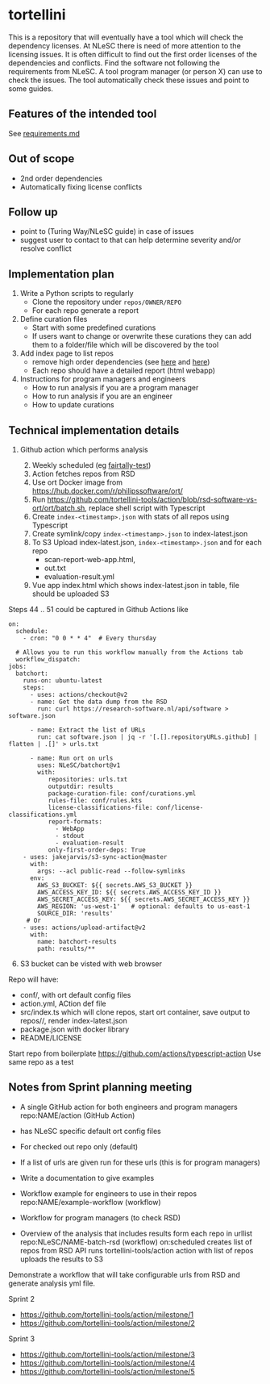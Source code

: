 # tortellini

This is a repository that will eventually have a tool which will check the dependency licenses.
At NLeSC there is need of more attention to the licensing issues. It is often difficult to find out the first order licenses of the dependencies and conflicts.
Find the software not following the requirements from NLeSC.
A tool program manager (or person X) can use to check the issues. The tool automatically check these issues and point to some guides.

## Features of the intended tool

See [requirements.md](requirements.md)

## Out of scope

- 2nd order dependencies
- Automatically fixing license conflicts

## Follow up

- point to (Turing Way/NLeSC guide) in case of issues
- suggest user to contact to that can help determine severity and/or resolve conflict

## Implementation plan

1. Write a Python scripts to regularly
    - Clone the repository under `repos/OWNER/REPO`
    - For each repo generate a report
2. Define curation files
    - Start with some predefined curations
    - If users want to change or overwrite these curations they can add them to a folder/file which will be discovered by the tool
3. Add index page to list repos
    - remove high order dependencies (see [here](https://github.com/tortellini-tools/action/issues/13#issuecomment-834514303) and [here](https://github.com/oss-review-toolkit/ort/blob/e5b135df72f809563296912f99c59149571279a6/docs/config-file-ort-yml.md#excluding-paths))
    - Each repo should have a detailed report (html webapp)
4. Instructions for program managers and engineers
    - How to run analysis if you are a program manager
    - How to run analysis if you are an engineer
    - How to update curations

## Technical implementation details

1. Github action which performs analysis

    2. Weekly scheduled (eg [fairtally-test](https://github.com/jmaassen/fairtally-test/blob/main/.github/workflows/fairtally.yml))
    3. Action fetches repos from RSD
    4. Use ort Docker image from https://hub.docker.com/r/philipssoftware/ort/
    5. Run https://github.com/tortellini-tools/action/blob/rsd-software-vs-ort/ort/batch.sh, replace shell script with Typescript
    6. Create `index-<timestamp>.json` with stats of all repos using Typescript
    7. Create symlink/copy `index-<timestamp>.json` to index-latest.json
    8. To S3 Upload index-latest.json, `index-<timestamp>.json` and for each repo
        - scan-report-web-app.html,
        - out.txt
        - evaluation-result.yml
    9. Vue app index.html which shows index-latest.json in table, file should be uploaded S3

Steps 44 .. 51 could be captured in Github Actions like

```
on:
  schedule:
    - cron: "0 0 * * 4"  # Every thursday

  # Allows you to run this workflow manually from the Actions tab
  workflow_dispatch:
jobs:
  batchort:
    runs-on: ubuntu-latest
    steps:
      - uses: actions/checkout@v2
      - name: Get the data dump from the RSD
        run: curl https://research-software.nl/api/software > software.json

      - name: Extract the list of URLs
        run: cat software.json | jq -r '[.[].repositoryURLs.github] | flatten | .[]' > urls.txt

      - name: Run ort on urls
        uses: NLeSC/batchort@v1
        with:
           repositories: urls.txt
           outputdir: results
           package-curation-file: conf/curations.yml
           rules-file: conf/rules.kts
           license-classifications-file: conf/license-classifications.yml
           report-formats:
             - WebApp
             - stdout
             - evaluation-result
           only-first-order-deps: True
    - uses: jakejarvis/s3-sync-action@master
      with:
        args: --acl public-read --follow-symlinks
      env:
        AWS_S3_BUCKET: ${{ secrets.AWS_S3_BUCKET }}
        AWS_ACCESS_KEY_ID: ${{ secrets.AWS_ACCESS_KEY_ID }}
        AWS_SECRET_ACCESS_KEY: ${{ secrets.AWS_SECRET_ACCESS_KEY }}
        AWS_REGION: 'us-west-1'   # optional: defaults to us-east-1
        SOURCE_DIR: 'results'
     # Or
    - uses: actions/upload-artifact@v2
      with:
        name: batchort-results
        path: results/**
```


6. S3 bucket can be visted with web browser

Repo will have:

- conf/,  with ort default config files
- action.yml, ACtion def file
- src/index.ts which will clone repos, start ort container, save output to repos/<OWNER>/<REPO>, render index-latest.json
- package.json with docker library
- README/LICENSE

Start repo from boilerplate https://github.com/actions/typescript-action
Use same repo as a test




## Notes from Sprint planning meeting

- A single GitHub action for both engineers and program managers
repo:NAME/action (GitHub Action)
- has NLeSC specific default ort config files
- For checked out repo only (default)
- If a list of urls are given run for these urls (this is for program managers)
- Write a documentation to give examples

- Workflow example for engineers to use in their repos
repo:NAME/example-workflow (workflow)

- Workflow for program managers (to check RSD)
- Overview of the analysis that includes results form each repo in urllist
repo:NLeSC/NAME-batch-rsd (workflow)
on:scheduled
creates list of repos from RSD API
runs tortellini-tools/action action with list of repos
uploads the results to S3



Demonstrate a workflow that will take configurable urls from RSD and generate analysis yml file.

Sprint 2
- https://github.com/tortellini-tools/action/milestone/1
- https://github.com/tortellini-tools/action/milestone/2

Sprint 3
- https://github.com/tortellini-tools/action/milestone/3
- https://github.com/tortellini-tools/action/milestone/4
- https://github.com/tortellini-tools/action/milestone/5
